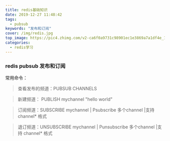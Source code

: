 ```yaml
---
title: redis基础知识
date: 2019-12-27 11:48:42
tags: 
  - pubsub
keywords: "发布和订阅"
cover: /img/redis.jpg
top_image: https://pic4.zhimg.com/v2-ca6f0a9731c98901ec1e3869a7a1df4e_1200x500.jpg
categories:
  - redis学习
---
```

### redis pubsub 发布和订阅

常用命令：
> 查看发布的频道：PUBSUB CHANNELS

> 新建频道： PUBLISH mychannel "hello world"

> 订阅频道：SUBSCRIBE mychannel |   Psubscribe 多个channel |支持 channel* 格式

> 退订频道：UNSUBSCRIBE mychannel | Punsubscribe  多个channel  |支持 channel* 格式